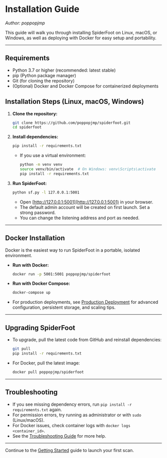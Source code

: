 # Installation Guide

*Author: poppopjmp*

This guide will walk you through installing SpiderFoot on Linux, macOS, or Windows, as well as deploying with Docker for easy setup and portability.

---

## Requirements

- Python 3.7 or higher (recommended: latest stable)
- pip (Python package manager)
- Git (for cloning the repository)
- (Optional) Docker and Docker Compose for containerized deployments

## Installation Steps (Linux, macOS, Windows)

1. **Clone the repository:**

   ```sh
   git clone https://github.com/poppopjmp/spiderfoot.git
   cd spiderfoot
   ```

2. **Install dependencies:**

   ```sh
   pip install -r requirements.txt
   ```

   - If you use a virtual environment:

     ```sh
     python -m venv venv
     source venv/bin/activate  # On Windows: venv\Scripts\activate
     pip install -r requirements.txt
     ```

3. **Run SpiderFoot:**

   ```sh
   python sf.py -l 127.0.0.1:5001
   ```

   - Open [http://127.0.0.1:5001](http://127.0.0.1:5001) in your browser.
   - The default admin account will be created on first launch. Set a strong password.
   - You can change the listening address and port as needed.

---

## Docker Installation

Docker is the easiest way to run SpiderFoot in a portable, isolated environment.

- **Run with Docker:**

  ```sh
  docker run -p 5001:5001 poppopjmp/spiderfoot
  ```

- **Run with Docker Compose:**

  ```sh
  docker-compose up
  ```

- For production deployments, see [Production Deployment](../docs/PRODUCTION_DEPLOYMENT.md) for advanced configuration, persistent storage, and scaling tips.

---

## Upgrading SpiderFoot

- To upgrade, pull the latest code from GitHub and reinstall dependencies:

  ```sh
  git pull
  pip install -r requirements.txt
  ```
- For Docker, pull the latest image:

  ```sh
  docker pull poppopjmp/spiderfoot
  ```

---

## Troubleshooting

- If you see missing dependency errors, run `pip install -r requirements.txt` again.
- For permission errors, try running as administrator or with `sudo` (Linux/macOS).
- For Docker issues, check container logs with `docker logs <container_id>`.
- See the [Troubleshooting Guide](troubleshooting.md) for more help.

---

Continue to the [Getting Started](getting_started.md) guide to launch your first scan.

